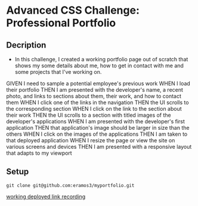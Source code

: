 # Advanced CSS Challenge: Professional Portfolio

## Decription

* In this challenge, I created a working portfolio page out of scratch that shows my some details about me, how to get in contact with me and some projects that I've working on.

GIVEN I need to sample a potential employee's previous work
WHEN I load their portfolio
THEN I am presented with the developer's name, a recent photo, and links to sections about them, their work, and how to contact them
WHEN I click one of the links in the navigation
THEN the UI scrolls to the corresponding section
WHEN I click on the link to the section about their work
THEN the UI scrolls to a section with titled images of the developer's applications
WHEN I am presented with the developer's first application
THEN that application's image should be larger in size than the others
WHEN I click on the images of the applications
THEN I am taken to that deployed application
WHEN I resize the page or view the site on various screens and devices
THEN I am presented with a responsive layout that adapts to my viewport

## Setup
```
git clone git@github.com:eramos3/myportfolio.git
```
[working deployed link recording]("")